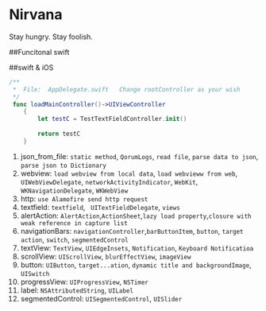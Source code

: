 # Nirvana
Stay hungry. Stay foolish.

##Funcitonal swift

##swift & iOS
~~~swift
/**
 *	File:  AppDelegate.swift   Change rootController as your wish  
 */
 func loadMainController()->UIViewController
    {
        let testC = TestTextFieldController.init()
        
        return testC
    }
~~~

1. json\_from\_file: `static method`, `QorumLogs`, `read file`, `parse data to json`, `parse json to Dictionary`
2. webview:  `load webview from local data`, `load webvieww from web`, `UIWebViewDelegate`, `networkActivityIndicator`, `WebKit`, `WKNavigationDelegate`, `WKWebView`
3. http: `use Alamofire send http request`
4. textfield: `textfield`, ` UITextFieldDelegate`, `views`
5. alertAction: `AlertAction`,`ActionSheet`,`lazy load property`,`closure with weak reference in capture list`
6. navigationBars: `navigationController`,`barButtonItem`, `button`, `target action`, `switch`, `segmentedControl`
7. textView:   `TextView`, `UIEdgeInsets`, `Notification`, `Keyboard Notificatioa`
8. scrollView:  `UIScrollView`, `blurEffectView`, `imageView`
9. button: `UIButton`, `target...ation`, `dynamic title and backgroundImage`, `UISwitch`
10. progressView:    `UIProgressView`, `NSTimer`
11. label:  `NSAttributedString`, `UILabel`
12. segmentedControl: `UISegmentedControl`, `UISlider`


